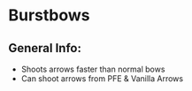 # Burstbows

## General Info:

* Shoots arrows faster than normal bows
* Can shoot arrows from PFE & Vanilla Arrows
